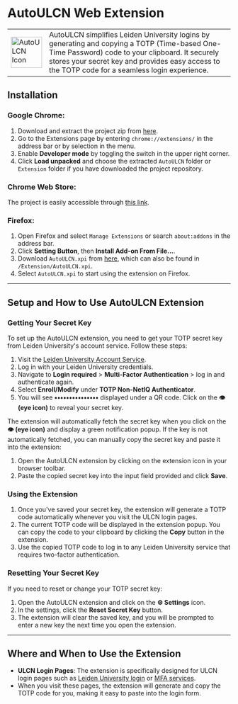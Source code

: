 # AutoULCN Web Extension

<table>
  <tr>
    <td><img src="./images/icon128.png" width="70" alt="AutoULCN Icon"></td>
    <td>AutoULCN simplifies Leiden University logins by generating and copying a TOTP (Time-based One-Time Password) code to your clipboard. It securely stores your secret key and provides easy access to the TOTP code for a seamless login experience.</td>
  </tr>
</table>


## Installation

### Google Chrome:
1. Download and extract the project zip from [here](https://github.com/kooroshkz/AutoULCN/raw/main/Extension/AutoULCN.zip).
2. Go to the Extensions page by entering `chrome://extensions/` in the address bar or by selection in the menu.
3. Enable **Developer mode** by toggling the switch in the upper right corner.
4. Click **Load unpacked** and choose the extracted `AutoULCN` folder or `Extension` folder if you have downloaded the project repository.

### Chrome Web Store:

The project is easily accessible through [this link](https://chromewebstore.google.com/detail/cjldiidhobimjehekbaolkhhlcjbmbkk?utm_source=item-share-cb).

### Firefox:

1. Open Firefox and select `Manage Extensions` or search `about:addons` in the address bar.
2. Click **Setting Button**, then **Install Add-on From File...**.
3. Download `AutoULCN.xpi` from [here](https://github.com/kooroshkz/AutoULCN/raw/main/Extension/AutoULCN.xpi), which can also be found in `/Extension/AutoULCN.xpi`.
4. Select `AutoULCN.xpi` to start using the extension on Firefox.
---

## Setup and How to Use AutoULCN Extension

### Getting Your Secret Key

To set up the AutoULCN extension, you need to get your TOTP secret key from Leiden University's account service. Follow these steps:

1. Visit the [Leiden University Account Service](https://account.services.universiteitleiden.nl/).
2. Log in with your Leiden University credentials.
3. Navigate to **Login required** > **Multi-Factor Authentication** > log in and authenticate again.
4. Select **Enroll/Modify** under **TOTP Non-NetIQ Authenticator**.
5. You will see **•••••••••••••••** displayed under a QR code. Click on the **👁️ (eye icon)** to reveal your secret key.

The extension will automatically fetch the secret key when you click on the **👁️ (eye icon)** and display a green notification popup. If the key is not automatically fetched, you can manually copy the secret key and paste it into the extension:

1. Open the AutoULCN extension by clicking on the extension icon in your browser toolbar.
2. Paste the copied secret key into the input field provided and click **Save**.

### Using the Extension

1. Once you've saved your secret key, the extension will generate a TOTP code automatically whenever you visit the ULCN login pages.
2. The current TOTP code will be displayed in the extension popup. You can copy the code to your clipboard by clicking the **Copy** button in the extension.
3. Use the copied TOTP code to log in to any Leiden University service that requires two-factor authentication.

### Resetting Your Secret Key

If you need to reset or change your TOTP secret key:

1. Open the AutoULCN extension and click on the **⚙️ Settings** icon.
2. In the settings, click the **Reset Secret Key** button.
3. The extension will clear the saved key, and you will be prompted to enter a new key the next time you open the extension.

---

## Where and When to Use the Extension

- **ULCN Login Pages**: The extension is specifically designed for ULCN login pages such as [Leiden University login](https://login.uaccess.leidenuniv.nl) or [MFA services](https://mfa.services.universiteitleiden.nl).
- When you visit these pages, the extension will generate and copy the TOTP code for you, making it easy to paste into the login form.
